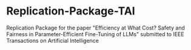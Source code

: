 # Replication-Package-TAI
Replication Package for the paper "Efficiency at What Cost? Safety and Fairness in Parameter-Efficient Fine-Tuning of LLMs" submitted to IEEE Transactions on Artificial Intelligence
